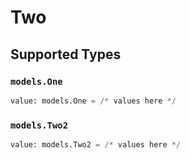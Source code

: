 # Two


## Supported Types

### `models.One`

```python
value: models.One = /* values here */
```

### `models.Two2`

```python
value: models.Two2 = /* values here */
```

